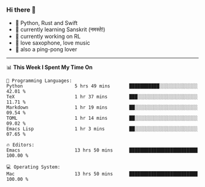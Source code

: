 ### Hi there 👋

- 📙 Python, Rust and Swift
- 🌱 currently learning Sanskrit (नमस्ते!)
- 🔭 currently working on RL
- 🎷 love saxophone, love music
- 🏓 also a ping-pong lover

<!--
**ZiqinGong/ZiqinGong** is a ✨ _special_ ✨ repository because its `README.md` (this file) appears on your GitHub profile.

Here are some ideas to get you started:

- 🔭 I’m currently working on ...
- 🌱 I’m currently learning ...
- 👯 I’m looking to collaborate on ...
- 🤔 I’m looking for help with ...
- 💬 Ask me about ...
- 📫 gongzq0301@sjtu.edu.cn
- 😄 Pronouns: ...
- ⚡ Fun fact: ...
-->

---

<!--START_SECTION:waka-->
📊 **This Week I Spent My Time On** 

```text
💬 Programming Languages: 
Python                   5 hrs 49 mins       ███████████░░░░░░░░░░░░░░   42.01 % 
TeX                      1 hr 37 mins        ███░░░░░░░░░░░░░░░░░░░░░░   11.71 % 
Markdown                 1 hr 19 mins        ██░░░░░░░░░░░░░░░░░░░░░░░   09.54 % 
TOML                     1 hr 14 mins        ██░░░░░░░░░░░░░░░░░░░░░░░   09.02 % 
Emacs Lisp               1 hr 3 mins         ██░░░░░░░░░░░░░░░░░░░░░░░   07.65 % 

🔥 Editors: 
Emacs                    13 hrs 50 mins      █████████████████████████   100.00 % 

💻 Operating System: 
Mac                      13 hrs 50 mins      █████████████████████████   100.00 % 
```


<!--END_SECTION:waka-->
